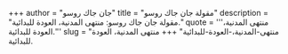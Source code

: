 +++
author = "جان جاك روسو"
title = "مقولة جان جاك روسو"
description = "مقولة جان جاك روسو: منتهى المدنية، العودة للبدائية."
quote = '''منتهى المدنية، العودة للبدائية.'''
slug = "منتهى-المدنية،-العودة-للبدائية"
+++
منتهى المدنية، العودة للبدائية.
